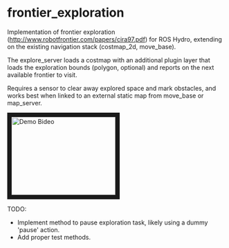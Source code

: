 frontier_exploration
====================

Implementation of frontier exploration (http://www.robotfrontier.com/papers/cira97.pdf) for ROS Hydro, extending on the existing navigation stack (costmap_2d, move_base).

The explore_server loads a costmap with an additional plugin layer that loads the exploration bounds (polygon, optional) and reports on the next available frontier to visit.

Requires a sensor to clear away explored space and mark obstacles, and works best when linked to an external static map from move_base or map_server.

<a href="http://www.youtube.com/watch?feature=player_embedded&v=s1_cV5f4VPk
" target="_blank"><img src="http://img.youtube.com/vi/s1_cV5f4VPk/0.jpg" 
alt="Demo Bideo" width="240" height="180" border="10" /></a>

TODO:

 * Implement method to pause exploration task, likely using a dummy 'pause' action.
 * Add proper test methods.
